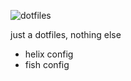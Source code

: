 ![dotfiles](https://github.com/csoftware-arigpt/dotfiles/assets/130468357/9897b1df-3278-4863-9de9-4c0406d11ca8)


just a dotfiles, nothing else
- helix config
- fish config

